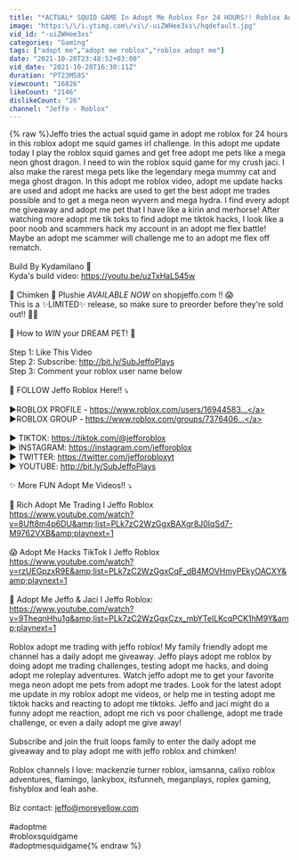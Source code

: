 ```yaml
---
title: "*ACTUAL* SQUID GAME In Adopt Me Roblox For 24 HOURS!! Roblox Adopt Me SQUID GAMES IRL Challenge!"
image: "https:\/\/i.ytimg.com\/vi\/-uiZWHee3xs\/hqdefault.jpg"
vid_id: "-uiZWHee3xs"
categories: "Gaming"
tags: ["adopt me","adopt me roblox","roblox adopt me"]
date: "2021-10-20T23:48:52+03:00"
vid_date: "2021-10-20T16:30:11Z"
duration: "PT23M58S"
viewcount: "16826"
likeCount: "2146"
dislikeCount: "26"
channel: "Jeffo - Roblox"
---
```

{% raw %}Jeffo tries the actual squid game in adopt me roblox for 24 hours in this roblox adopt me squid games irl challenge. In this adopt me update today I play the roblox squid games and get free adopt me pets like a mega neon ghost dragon. I need to win the roblox squid game for my crush jaci. I also make the rarest mega pets like the legendary mega mummy cat and mega ghost dragon. In this adopt me roblox video, adopt me update hacks are used and adopt me hacks are used to get the best adopt me trades possible and to get a mega neon wyvern and mega hydra. I find every adopt me giveaway and adopt me pet that I have like a kirin and merhorse! After watching more adopt me tik toks to find adopt me tiktok hacks, I look like a poor noob and scammers hack my account in an adopt me flex battle! Maybe an adopt me scammer will challenge me to an adopt me flex off rematch.<br /><br />Build By Kydamilano 💙<br />Kyda's build video: <a rel="nofollow" target="blank" href="https://youtu.be/uzTxHaL545w">https://youtu.be/uzTxHaL545w</a><br /><br />🐔 Chimken 🐔 Plushie *AVAILABLE NOW* on shopjeffo.com !! 😱<br />This is a ✨LIMITED✨ release, so make sure to preorder before they're sold out!! 🤠💙<br /><br />🦄 How to *WIN* your DREAM PET! 🤠<br /><br />Step 1: Like This Video  <br />Step 2: Subscribe: <a rel="nofollow" target="blank" href="http://bit.ly/SubJeffoPlays">http://bit.ly/SubJeffoPlays</a><br />Step 3: Comment your roblox user name below <br /><br />💙 FOLLOW Jeffo Roblox Here!! ⤵️<br /><br />▶ROBLOX PROFILE - <a rel="nofollow" target="blank" href="https://www.roblox.com/users/16944583...">https://www.roblox.com/users/16944583...</a>  <br />▶ROBLOX GROUP - <a rel="nofollow" target="blank" href="https://www.roblox.com/groups/7376406...">https://www.roblox.com/groups/7376406...</a>  <br /><br />▶ TIKTOK: <a rel="nofollow" target="blank" href="https://tiktok.com/@jefforoblox">https://tiktok.com/@jefforoblox</a> <br />▶ INSTAGRAM: <a rel="nofollow" target="blank" href="https://instagram.com/jefforoblox">https://instagram.com/jefforoblox</a> <br />▶ TWITTER: <a rel="nofollow" target="blank" href="https://twitter.com/jefforobloxyt">https://twitter.com/jefforobloxyt</a> <br />▶ YOUTUBE: <a rel="nofollow" target="blank" href="http://bit.ly/SubJeffoPlays">http://bit.ly/SubJeffoPlays</a>  <br /><br />✨  More FUN Adopt Me Videos!! ⤵️  <br /><br />🤑 Rich Adopt Me Trading I Jeffo Roblox <br /><a rel="nofollow" target="blank" href="https://www.youtube.com/watch?v=8Uft8m4p6DU&amp;list=PLk7zC2WzGgxBAXgr8J0IqSd7-M9762VXB&amp;playnext=1">https://www.youtube.com/watch?v=8Uft8m4p6DU&amp;list=PLk7zC2WzGgxBAXgr8J0IqSd7-M9762VXB&amp;playnext=1</a> <br /><br />😱 Adopt Me Hacks TikTok I Jeffo Roblox <br /><a rel="nofollow" target="blank" href="https://www.youtube.com/watch?v=rzUEGpzxR9E&amp;list=PLk7zC2WzGgxCqF_dB4MOVHmyPEkyOACXY&amp;playnext=1">https://www.youtube.com/watch?v=rzUEGpzxR9E&amp;list=PLk7zC2WzGgxCqF_dB4MOVHmyPEkyOACXY&amp;playnext=1</a> <br /><br />💚 Adopt Me Jeffo &amp; Jaci I Jeffo Roblox: <br /><a rel="nofollow" target="blank" href="https://www.youtube.com/watch?v=9TheqnHhu1g&amp;list=PLk7zC2WzGgxCzx_mbYTeILKcqPCK1hM9Y&amp;playnext=1">https://www.youtube.com/watch?v=9TheqnHhu1g&amp;list=PLk7zC2WzGgxCzx_mbYTeILKcqPCK1hM9Y&amp;playnext=1</a> <br /><br />Roblox adopt me trading with jeffo roblox! My family friendly adopt me channel has a daily adopt me giveaway. Jeffo plays adopt me roblox by doing adopt me trading challenges, testing adopt me hacks, and doing adopt me roleplay adventures. Watch jeffo adopt me to get your favorite mega neon adopt me pets from adopt me trades. Look for the latest adopt me update in my roblox adopt me videos, or help me in testing adopt me tiktok hacks and reacting to adopt me tiktoks. Jeffo and jaci might do a funny adopt me reaction, adopt me rich vs poor challenge, adopt me trade challenge, or even a daily adopt me give away! <br /><br />Subscribe and join the fruit loops family to enter the daily adopt me giveaway and to play adopt me with jeffo roblox and chimken! <br /><br />Roblox channels I love: mackenzie turner roblox, iamsanna, calixo roblox adventures, flamingo, lankybox, itsfunneh, meganplays, roplex gaming, fishyblox and leah ashe.  <br /><br />Biz contact: jeffo@moreyellow.com <br /><br />#adoptme<br />#robloxsquidgame<br />#adoptmesquidgame{% endraw %}

